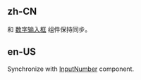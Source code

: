 ## zh-CN

和 [数字输入框](/components/input-number-cn) 组件保持同步。

## en-US

Synchronize with [InputNumber](/components/input-number/) component.
